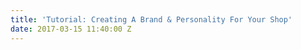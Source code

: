 ```yaml
---
title: 'Tutorial: Creating A Brand & Personality For Your Shop'
date: 2017-03-15 11:40:00 Z
---
```


